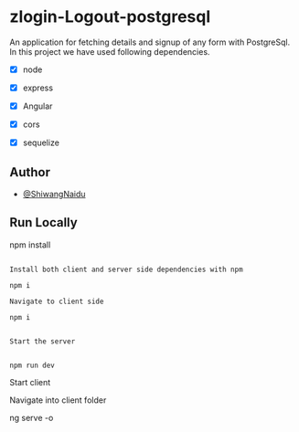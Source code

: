 # zlogin-Logout-postgresql
An application for fetching details and signup of any form with PostgreSql.
In this project we have used following dependencies.

- [x] node 
- [x] express
- [x] Angular 
- [x] cors
- [x] sequelize 


## Author

- [@ShiwangNaidu](https://www.github.com/ShiwangNaidu)


## Run Locally


npm install

```

Install both client and server side dependencies with npm 

npm i

Navigate to client side

npm i


Start the server


npm run dev

```
Start client

Navigate into client folder

ng serve -o
```
